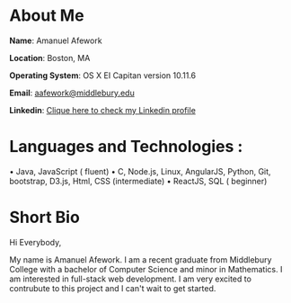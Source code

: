 
# About Me

**Name**: Amanuel Afework

**Location**: Boston, MA

**Operating System**: OS X EI Capitan version 10.11.6

**Email**: aafework@middlebury.edu

**Linkedin**: [Clique here to check my Linkedin profile](https://www.linkedin.com/in/aafework/)




   # Languages   and   Technologies :
•     Java,   JavaScript   ( fluent)
•    C,   Node.js,   Linux,   AngularJS,   Python,   Git,   bootstrap,   D3.js,   Html,   CSS   (intermediate)
•    ReactJS,   SQL   ( beginner)


# Short Bio

Hi Everybody,

My name is Amanuel Afework.  I am a recent graduate from Middlebury College with a bachelor of Computer Science  and minor in
Mathematics. I am interested in full-stack web development. I am very excited to contrubute  to this project and I can't wait to get started.

